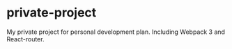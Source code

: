 # private-project
My private project for personal development plan.
Including Webpack 3 and React-router.
